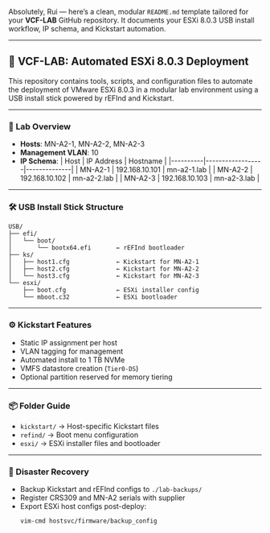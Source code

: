 Absolutely, Rui — here’s a clean, modular `README.md` template tailored for your **VCF-LAB** GitHub repository. It documents your ESXi 8.0.3 USB install workflow, IP schema, and Kickstart automation.

---

## 📘 VCF-LAB: Automated ESXi 8.0.3 Deployment

This repository contains tools, scripts, and configuration files to automate the deployment of VMware ESXi 8.0.3 in a modular lab environment using a USB install stick powered by rEFInd and Kickstart.

---

### 🧭 Lab Overview

- **Hosts**: MN-A2-1, MN-A2-2, MN-A2-3
- **Management VLAN**: 10
- **IP Schema**:
  | Host     | IP Address       | Hostname     |
  |----------|------------------|--------------|
  | MN-A2-1  | 192.168.10.101   | mn-a2-1.lab  |
  | MN-A2-2  | 192.168.10.102   | mn-a2-2.lab  |
  | MN-A2-3  | 192.168.10.103   | mn-a2-3.lab  |

---

### 🛠 USB Install Stick Structure

```
USB/
├── efi/
│   └── boot/
│       └── bootx64.efi       ← rEFInd bootloader
├── ks/
│   ├── host1.cfg             ← Kickstart for MN-A2-1
│   ├── host2.cfg             ← Kickstart for MN-A2-2
│   └── host3.cfg             ← Kickstart for MN-A2-3
└── esxi/
    ├── boot.cfg              ← ESXi installer config
    └── mboot.c32             ← ESXi bootloader
```

---

### ⚙️ Kickstart Features

- Static IP assignment per host
- VLAN tagging for management
- Automated install to 1 TB NVMe
- VMFS datastore creation (`Tier0-DS`)
- Optional partition reserved for memory tiering

---

### 📦 Folder Guide

- `kickstart/` → Host-specific Kickstart files
- `refind/` → Boot menu configuration
- `esxi/` → ESXi installer files and bootloader

---

### 🧯 Disaster Recovery

- Backup Kickstart and rEFInd configs to `./lab-backups/`
- Register CRS309 and MN-A2 serials with supplier
- Export ESXi host configs post-deploy:
  ```bash
  vim-cmd hostsvc/firmware/backup_config
  ```
